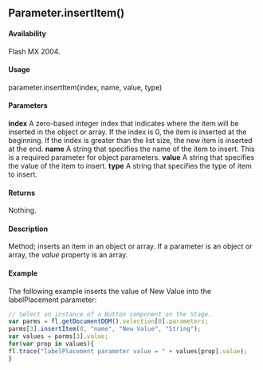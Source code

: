 ## Parameter.insertItem()

#### Availability

Flash MX 2004.

#### Usage

parameter.insertItem(index, name, value, type)

#### Parameters

**index** A zero-based integer index that indicates where the item will be inserted in the object or array. If the index is 0, the item is inserted at the beginning. If the index is greater than the list size, the new item is inserted at the end.
**name** A string that specifies the name of the item to insert. This is a required parameter for object parameters.
**value** A string that specifies the value of the item to insert.
**type** A string that specifies the type of item to insert.

#### Returns

Nothing.

#### Description

Method; inserts an item in an object or array. If a parameter is an object or array, the *value* property is an array.

#### Example

The following example inserts the value of New Value into the labelPlacement parameter:

```javascript
// Select an instance of a Button component on the Stage.
var parms = fl.getDocumentDOM().selection[0].parameters;
parms[3].insertItem(0, "name", "New Value", "String");
var values = parms[3].value;
for(var prop in values){
fl.trace("labelPlacement parameter value = " + values[prop].value);
}

```
